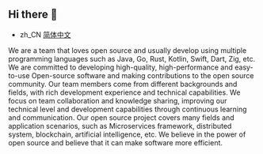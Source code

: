 ## Hi there 👋

<!--

**Here are some ideas to get you started:**

🙋‍♀️ A short introduction - what is your organization all about?
🌈 Contribution guidelines - how can the community get involved?
👩‍💻 Useful resources - where can the community find your docs? Is there anything else the community should know?
🍿 Fun facts - what does your team eat for breakfast?
🧙 Remember, you can do mighty things with the power of [Markdown](https://docs.github.com/github/writing-on-github/getting-started-with-writing-and-formatting-on-github/basic-writing-and-formatting-syntax)
-->
- zh_CN [简体中文](/profile/README.zh_CN.md)

We are a team that loves open source and usually develop using multiple programming languages such as Java, Go, Rust, Kotlin, Swift, Dart, Zig, etc.
We are committed to developing high-quality, high-performance and easy-to-use Open-source software and making contributions to the open source community. 
Our team members come from different backgrounds and fields, with rich development experience and technical capabilities. 
We focus on team collaboration and knowledge sharing, improving our technical level and development capabilities through continuous learning and communication. 
Our open source project covers many fields and application scenarios, such as Microservices framework, distributed system, blockchain, artificial intelligence, etc. 
We believe in the power of open source and believe that it can make software more efficient.

